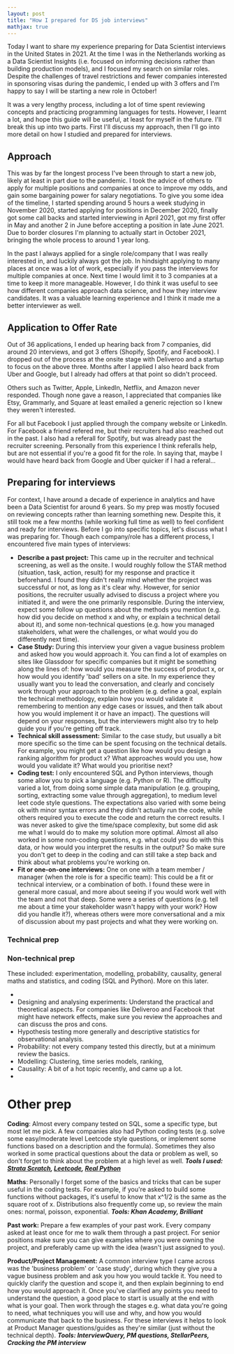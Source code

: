 ```yaml
---
layout: post
title: "How I prepared for DS job interviews"
mathjax: true
---
```


Today I want to share my experience preparing for Data Scientist interviews in the United States in 2021. At the time I was in the Netherlands working as a Data Scientist Insights (i.e. focused on informing decisions rather than building production models), and I focused my search on similar roles. Despite the challenges of travel restrictions and fewer companies interested in sponsoring visas during the pandemic, I ended up with 3 offers and I'm happy to say I will be starting a new role in October! 

It was a very lengthy process, including a lot of time spent reviewing concepts and practicing programming languages for tests. However, I learnt a lot, and hope this guide will be useful, at least for myself in the future. I'll break this up into two parts. First I'll discuss my approach, then I'll go into more detail on how I studied and prepared for interviews.

## Approach

This was by far the longest process I've been through to start a new job, likely at least in part due to the pandemic. I took the advice of others to apply for multiple positions and companies at once to improve my odds, and gain some bargaining power for salary negotiations. To give you some idea of the timeline, I started spending around 5 hours a week studying in November 2020, started applying for positions in December 2020, finally got some call backs and started interviewing in April 2021, got my first offer in May and another 2 in June before accepting a position in late June 2021. Due to border closures I'm planning to actually start in October 2021, bringing the whole process to around 1 year long. 

In the past I always applied for a single role/company that I was really interested in, and luckily always got the job. In hindsight applying to many places at once was a lot of work, especially if you pass the interviews for multiple companies at once. Next time I would limit it to 3 companies at a time to keep it more manageable. However, I do think it was useful to see how different companies approach data science, and how they interview candidates. It was a valuable learning experience and I think it made me a better interviewer as well. 

## Application to Offer Rate

Out of 36 applications, I ended up hearing back from 7 companies, did around 20 interviews, and got 3 offers (Shopify, Spotify, and Facebook). I dropped out of the process at the onsite stage with Deliveroo and a startup to focus on the above three. Months after I applied I also heard back from Uber and Google, but I already had offers at that point so didn't proceed. 

Others such as Twitter, Apple, LinkedIn, Netflix, and Amazon never responded. Though none gave a reason, I appreciated that companies like Etsy, Grammarly, and Square at least emailed a generic rejection so I knew they weren't interested. 

For all but Facebook I just applied through the company website or LinkedIn. For Facebook a friend refered me, but their recruiters had also reached out in the past. I also had a referall for Spotify, but was already past the recruiter screening. Personally from this experience I think referalls help, but are not essential if you're a good fit for the role. In saying that, maybe I would have heard back from Google and Uber quicker if I had a referal...

## Preparing for interviews

For context, I have around a decade of experience in analytics and have been a Data Scientist for around 6 years. So my prep was mostly focused on reviewing concepts rather than learning something new. Despite this, it still took me a few months (while working full time as well) to feel confident and ready for interviews. Before I go into specific topics, let's discuss what I was preparing for. Though each company/role has a different process, I encountered five main types of interviews: 

- **Describe a past project:** This came up in the recruiter and technical screening, as well as the onsite. I would roughly follow the STAR method (situation, task, action, result) for my response and practice it beforehand. I found they didn't really mind whether the project was successful or not, as long as it's clear why. However, for senior positions, the recruiter usually advised to discuss a project where you initiated it, and were the one primarily responsible. During the interview, expect some follow up questions about the methods you mention (e.g. how did you decide on method x and why, or explain a technical detail about it), and some non-technical questions (e.g. how you managed stakeholders, what were the challenges, or what would you do differently next time).
- **Case Study:** During this interview your given a vague business problem and asked how you would approach it. You can find a lot of examples on sites like Glassdoor for specific companies but it might be something along the lines of: how would you measure the success of product x, or how would you identify 'bad' sellers on a site. In my experience they usually want you to lead the conversation, and clearly and concisely work through your approach to the problem (e.g. define a goal, explain the technical methodology, explain how you would validate it remembering to mention any edge cases or issues, and then talk about how you would implement it or have an impact). The questions will depend on your responses, but the interviewers might also try to help guide you if you're getting off track. 
- **Technical skill assessment:** Similar to the case study, but usually a bit more specific so the time can be spent focusing on the technical details. For example, you might get a question like how would you design a ranking algorithm for product x? What approaches would you use, how would you validate it? What would you prioritise next? 
- **Coding test:** I only encountered SQL and Python interviews, though some allow you to pick a language (e.g. Python or R). The difficulty varied a lot, from doing some simple data manipulation (e.g. grouping, sorting, extracting some value through aggregation), to medium level leet code style questions. The expectations also varied with some being ok with minor syntax errors and they didn't actually run the code, while others required you to execute the code and return the correct results. I was never asked to give the time/space complexity, but some did ask me what I would do to make my solution more optimal. Almost all also worked in some non-coding questions, e.g. what could you do with this data, or how would you interpret the results in the output? So make sure you don't get to deep in the coding and can still take a step back and think about what problems you're working on.
- **Fit or one-on-one interviews:** One on one with a team member / manager (when the role is for a specific team): This could be a fit or technical interview, or a combination of both. I found these were in general more casual, and more about seeing if you would work well with the team and not that deep. Some were a series of questions (e.g. tell me about a time your stakeholder wasn't happy with your work? How did you handle it?), whereas others were more conversational and a mix of discussion about my past projects and what they were working on.



### Technical prep


### Non-technical prep


These included: experimentation, modelling, probability, causality, general maths and statistics, and coding (SQL and Python). More on this later.




- 
- Designing and analysing experiments: Understand the practical and theoretical aspects. For companies like Deliveroo and Facebook that might have network effects, make sure you review the approaches and can discuss the pros and cons.
- Hypothesis testing more generally and descriptive statistics for observational analysis.
- Probability: not every company tested this directly, but at a minimum review the basics.
- Modelling: Clustering, time series models, ranking, 
- Causality: A bit of a hot topic recently, and came up a lot.
- 

# Other prep

**Coding**: Almost every company tested on SQL, some a specific type, but most let me pick. A few companies also had Python coding tests (e.g. solve some easy/moderate level Leetcode style questions, or implement some functions based on a description and the formula). Sometimes they also worked in some practical questions about the data or problem as well, so don't forget to think about the problem at a high level as well.
***Tools I used: [Strata Scratch](https://www.stratascratch.com/), [Leetcode](https://leetcode.com/), [Real Python](https://realpython.com/learning-paths/python3-introduction/)***

**Maths**: Personally I forget some of the basics and tricks that can be super useful in the coding tests. For example, if you're asked to build some functions without packages, it's useful to know that x^1/2 is the same as the square root of x. Distributions also frequently come up, so review the main ones: normal, poisson, exponential.
***Tools: Khan Academy, Brilliant***

**Past work:** Prepare a few examples of your past work. Every company asked at least once for me to walk them through a past project. For senior positions make sure you can give examples where you were owning the project, and preferably came up with the idea (wasn't just assigned to you).

**Product/Project Management:** A common interview type I came across was the 'business problem' or 'case study', during which they give you a vague business problem and ask you how you would tackle it. You need to quickly clarify the question and scope it, and then explain beginning to end how you would approach it. Once you've clarified any points you need to understand the question, a good place to start is usually at the end with what is your goal. Then work through the stages e.g. what data you're going to need, what techniques you will use and why, and how you would communicate that back to the business. For these interviews it helps to look at Product Manager questions/guides as they're similar (just without the technical depth).
***Tools: InterviewQuery, PM questions, StellarPeers, Cracking the PM interview***

